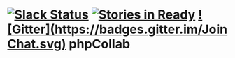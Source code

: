 [![Slack Status](https://slack.phpcollab.com/badge.svg)](https://phpcollab.com)
[![Stories in Ready](https://badge.waffle.io/phpcollab/v2.x.png?label=ready&title=Ready)](https://waffle.io/phpcollab/phpcollab)
[![Gitter](https://badges.gitter.im/Join Chat.svg)](https://gitter.im/phpcollab/v2.x?utm_source=badge&utm_medium=badge&utm_campaign=pr-badge)
phpCollab
===


